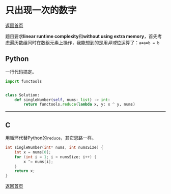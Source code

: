 <!--
 * @Author: Hiseh
 * @Date: 2019-12-16 14:49:11
 * @LastEditors  : Hiseh
 * @LastEditTime : 2019-12-27 14:08:31
 * @Description: 
 -->
# 只出现一次的数字
[返回首页](../README.md)

题目要求**linear runtime complexity**和**without using extra memory**，首先考虑遍历数组同时在数组元素上操作，我能想到的是用*异或*位运算了：`a⊕a⊕b = b`
## Python
一行代码搞定。
```python
import functools


class Solution:
    def singleNumber(self, nums: list) -> int:
        return functools.reduce(lambda x, y: x ^ y, nums)
```
---

## C
用循环代替Python的`reduce`，其它思路一样。
```c
int singleNumber(int* nums, int numsSize) {
    int x = nums[0];
    for (int i = 1; i < numsSize; i++) {
        x ^= nums[i];
    }
    return x;
}
```
[返回首页](../README.md)